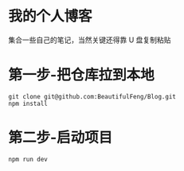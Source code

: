 # 我的个人博客

集合一些自己的笔记，当然关键还得靠 U 盘复制粘贴

# 第一步-把仓库拉到本地

```
git clone git@github.com:BeautifulFeng/Blog.git
npm install
```

# 第二步-启动项目

```
npm run dev
```
